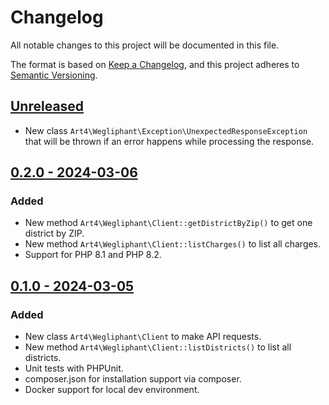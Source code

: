 # Changelog

All notable changes to this project will be documented in this file.

The format is based on [Keep a Changelog](https://keepachangelog.com/en/1.0.0/),
and this project adheres to [Semantic Versioning](https://semver.org/spec/v2.0.0.html).

## [Unreleased](https://github.com/Art4/wegliphant/compare/0.2.0...main)

- New class `Art4\Wegliphant\Exception\UnexpectedResponseException` that will be thrown if an error happens while processing the response.

## [0.2.0 - 2024-03-06](https://github.com/Art4/wegliphant/compare/0.1.0...0.2.0)

### Added

- New method `Art4\Wegliphant\Client::getDistrictByZip()` to get one district by ZIP.
- New method `Art4\Wegliphant\Client::listCharges()` to list all charges.
- Support for PHP 8.1 and PHP 8.2.

## [0.1.0 - 2024-03-05](https://github.com/Art4/wegliphant/compare/3a69d42338ea699afe87fe6f9a0cb1e9059e505d...0.1.0)

### Added

- New class `Art4\Wegliphant\Client` to make API requests.
- New method `Art4\Wegliphant\Client::listDistricts()` to list all districts.
- Unit tests with PHPUnit.
- composer.json for installation support via composer.
- Docker support for local dev environment.
